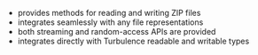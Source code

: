 - provides methods for reading and writing ZIP files
- integrates seamlessly with any file representations
- both streaming and random-access APIs are provided
- integrates directly with Turbulence readable and writable types
